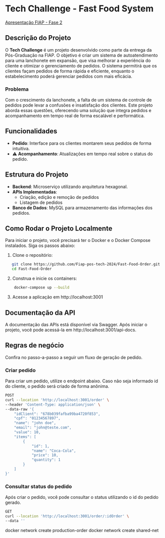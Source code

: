 # Tech Challenge - Fast Food System

[Apresentação FIAP - Fase 2](https://youtu.be/vD4L3E_Gviw)

## Descrição do Projeto

O **Tech Challenge** é um projeto desenvolvido como parte da entrega da Pós-Graduação na FIAP. O objetivo é criar um sistema de autoatendimento para uma lanchonete em expansão, que visa melhorar a experiência do cliente e otimizar o gerenciamento de pedidos. O sistema permitirá que os clientes façam pedidos de forma rápida e eficiente, enquanto o estabelecimento poderá gerenciar pedidos com mais eficácia.

### Problema

Com o crescimento da lanchonete, a falta de um sistema de controle de pedidos pode levar a confusões e insatisfação dos clientes. Este projeto aborda essas questões, oferecendo uma solução que integra pedidos e acompanhamento em tempo real de forma escalável e performática.

## Funcionalidades

- **Pedido**: Interface para os clientes montarem seus pedidos de forma intuitiva.
- ⚠️ **Acompanhamento**: Atualizações em tempo real sobre o status do pedido.

## Estrutura do Projeto

- **Backend**: Microserviço utilizando arquitetura hexagonal.
- **APIs Implementadas**:
    - Criação, edição e remoção de pedidos
    - Listagem de pedidos
- **Banco de Dados**: MySQL para armazenamento das informações dos pedidos.

## Como Rodar o Projeto Localmente

Para iniciar o projeto, você precisará ter o Docker e o Docker Compose instalados. Siga os passos abaixo:

1. Clone o repositório:

```bash
   git clone https://github.com/Fiap-pos-tech-2024/Fast-Food-Order.git
   cd Fast-Food-Order
```

2. Construa e inicie os containers:

```bash
    docker-compose up --build
```

3. Acesse a aplicação em http://localhost:3001

## Documentação da API

A documentação das APIs está disponível via Swagger. Após iniciar o projeto, você pode acessá-la em http://localhost:3001/api-docs.

## Regras de negócio

Confira no passo-a-passo a seguir um fluxo de geração de pedido.

### Criar pedido

Para criar um pedido, utilize o endpoint abaixo. Caso não seja informado id do cliente, o pedido será criado de forma anônima.

```bash
POST
curl --location 'http://localhost:3001/order' \
--header 'Content-Type: application/json' \
--data-raw '{
    "idClient": "678b039fafba99ba4720f853",
    "cpf": "01234567897",
    "name": "john doe",
    "email": "john@teste.com",
    "value": 10,
    "items": [
        {
            "id": 1,
            "name": "Coca-Cola",
            "price": 10,
            "quantity": 1
        }
    ]
}'
```

### Consultar status do pedido

Após criar o pedido, você pode consultar o status utilizando o id do pedido gerado.

```bash
GET
curl --location 'http://localhost:3001/order/:idOrder' \
--data ''
```
docker network create production-order
docker network create shared-net

